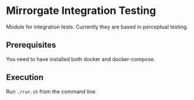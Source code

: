 # Mirrorgate Integration Testing

Module for integration tests. Currently they are based in perceptual testing.

## Prerequisites

You need to have installed both docker and docker-compose.

## Execution

Run `./run.sh` from the command line.
